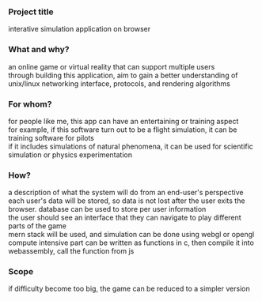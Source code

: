 ### Project title

interative simulation application on browser

### What and why?

an online game or virtual reality that can support multiple users</br>
through building this application, aim to gain a better understanding of unix/linux networking interface, protocols, and rendering algorithms

### For whom?

for people like me, this app can have an entertaining or training aspect</br>
for example, if this software turn out to be a flight simulation, it can be training software for pilots</br>
if it includes simulations of natural phenomena, it can be used for scientific simulation or physics experimentation</br>

### How?

a description of what the system will do from an end-user's perspective</br>
each user's data will be stored, so data is not lost after the user exits the browser. database can be used to store per user information</br>
the user should see an interface that they can navigate to play different parts of the game</br>
mern stack will be used, and simulation can be done using webgl or opengl</br>
compute intensive part can be written as functions in c, then compile it into webassembly, call the function from js</br>

### Scope

if difficulty become too big, the game can be reduced to a simpler version
